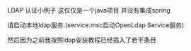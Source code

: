 LDAP 认证小例子 这仅仅是一个java项目  并没有集成spring

请启动本地ldap服务.(service.msc启动OpenLdap Service服务)

然后因为之前我按照ldap安装教程已经插入了若干条目


